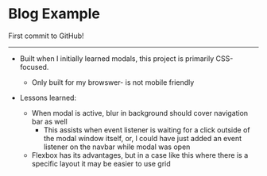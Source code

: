# Blog Example

First commit to GitHub!

---

* Built when I initially learned modals, this project is primarily CSS-focused.
  * Only built for my browswer- is not mobile friendly
  
* Lessons learned:
  * When modal is active, blur in background should cover navigation bar as well
    * This assists when event listener is waiting for a click outside of the modal window itself, or, I could have just added an event listener on the navbar while modal was open
  * Flexbox has its advantages, but in a case like this where there is a specific layout it may be easier to use grid
